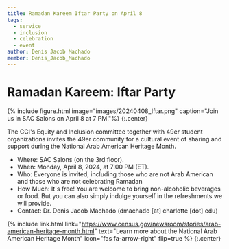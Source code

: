 ```yaml
---
title: Ramadan Kareem Iftar Party on April 8
tags:
  - service
  - inclusion
  - celebration
  - event
author: Denis Jacob Machado
member: Denis_Jacob_Machado
---
```


# Ramadan Kareem: Iftar Party

{% include figure.html image="images/20240408_Iftar.png" caption="Join us in SAC Salons on April 8 at 7 PM."%}
{:.center}

The CCI's Equity and Inclusion committee together with 49er student organizations invites the 49er community for a cultural event of sharing and support during the National Arab American Heritage Month.

- Where: SAC Salons (on the 3rd floor).
- When: Monday, April 8, 2024, at 7:00 PM (ET).
- Who: Everyone is invited, including those who are not Arab American and those who are not celebrating Ramadan
- How Much: It's free! You are welcome to bring non-alcoholic beverages or food. But you can also simply indulge yourself in the refreshments we will provide.
- Contact: Dr. Denis Jacob Machado (dmachado [at] charlotte [dot] edu)

{% include link.html link="https://www.census.gov/newsroom/stories/arab-american-heritage-month.html" text="Learn more about the National Arab American Heritage Month" icon="fas fa-arrow-right" flip=true %}
{:.center}
